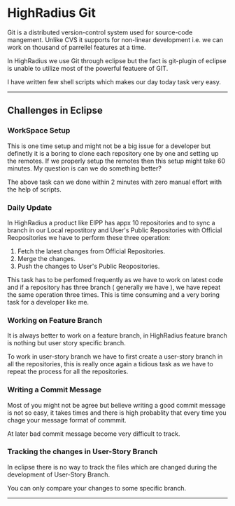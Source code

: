 # **HighRadius Git**
Git is a distributed version-control system used for source-code mangement. Unlike CVS it supports for non-linear development i.e. we can work on thousand of parrellel features at a time.

 In HighRadius we use Git through eclipse but the fact is git-plugin of eclipse is unable to utilize most of  the powerful featuere  of GIT.

I have written few shell scripts which makes our day today task very easy.

---

## **Challenges in Eclipse**

### WorkSpace Setup
This is one time setup and  might not be a big issue for a developer but definetly it is a boring to clone each repository one by one and setting up the remotes.
If we properly setup the remotes then this setup might take 60 minutes. My question is can we do something better? 

The above task can we done within 2 minutes with zero manual effort with the help of scripts.

### Daily Update
In HighRadius a product like EIPP has appx 10 repositories and to sync a branch in  our Local repostitory and User's Public Repositories with Official Reopositories we have to perform these three operation:

1. Fetch the latest changes from Official Repositories.
2. Merge the changes.
3. Push the changes to User's Public Reopositories.

This task has to be perfomed frequently as we have to work on latest code and if a repository has three branch ( generally we have ), we have repeat the same operation three times. This is time consuming and a very boring task for a developer like me.


### Working on Feature Branch

It is always better to work on a feature branch, in HighRadius feature branch is nothing but user story specific branch.

To work in user-story branch we have to first create a user-story branch in all the repositories, this is really once again a tidious task as we have to repeat the process for all the repositories. 

### Writing a Commit Message

Most of you might not be agree but believe writing a good commit message is not so easy, it takes times and there is high probablity that every time you chage your message format of commmit.

At later bad commit message become very difficult to track.

### Tracking the changes in User-Story Branch

In eclipse there is no way to track the files which are changed during the development of User-Story Branch. 

You can only compare your changes to some specific branch.

---